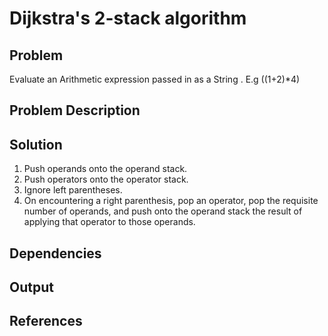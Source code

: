 # Dijkstra's 2-stack algorithm

##
## Problem 

 Evaluate an Arithmetic expression passed in as a String . E.g ((1+2)*4)

## Problem Description 

## Solution

 1. Push operands onto the operand stack.
 2. Push operators onto the operator stack.
 3. Ignore left parentheses.
 4. On encountering a right parenthesis, pop an operator, pop the requisite number of operands, and push onto the operand stack the result of applying that operator to those operands.

## Dependencies 


## Output

## References